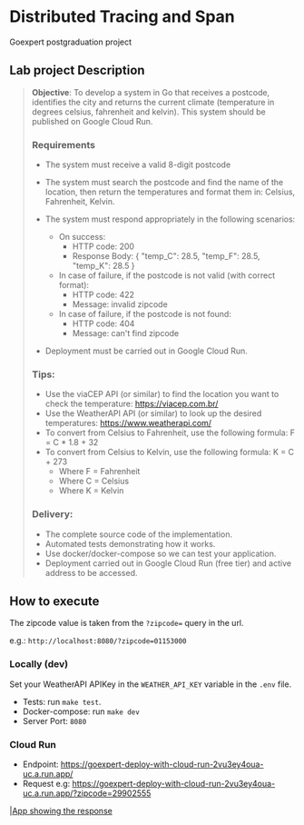 # Distributed Tracing and Span

Goexpert postgraduation project

## Lab project Description

> **Objective**: To develop a system in Go that receives a postcode, identifies the city and returns the current climate (temperature in degrees celsius, fahrenheit and kelvin). This system should be published on Google Cloud Run.
>
> ### Requirements
>
> - The system must receive a valid 8-digit postcode
> - The system must search the postcode and find the name of the location, then return the temperatures and format them in: Celsius, Fahrenheit, Kelvin.
> - The system must respond appropriately in the following scenarios:
>
>   - On success:
>     - HTTP code: 200
>     - Response Body: { "temp_C": 28.5, "temp_F": 28.5, "temp_K": 28.5 }
>   - In case of failure, if the postcode is not valid (with correct format):
>     - HTTP code: 422
>     - Message: invalid zipcode
>   - In case of failure, if the postcode is not found:
>     - HTTP code: 404
>     - Message: can't find zipcode
>
> - Deployment must be carried out in Google Cloud Run.
>
> ### Tips:
>
> - Use the viaCEP API (or similar) to find the location you want to check the temperature: https://viacep.com.br/
> - Use the WeatherAPI API (or similar) to look up the desired temperatures: https://www.weatherapi.com/
> - To convert from Celsius to Fahrenheit, use the following formula: F = C \* 1.8 + 32
> - To convert from Celsius to Kelvin, use the following formula: K = C + 273
>   - Where F = Fahrenheit
>   - Where C = Celsius
>   - Where K = Kelvin
>
> ### Delivery:
>
> - The complete source code of the implementation.
> - Automated tests demonstrating how it works.
> - Use docker/docker-compose so we can test your application.
> - Deployment carried out in Google Cloud Run (free tier) and active address to be accessed.

## How to execute

The zipcode value is taken from the `?zipcode=` query in the url.

e.g.: `http://localhost:8080/?zipcode=01153000`

### Locally (dev)

Set your WeatherAPI APIKey in the `WEATHER_API_KEY` variable in the `.env` file.

- Tests: run `make test`.
- Docker-compose: run `make dev`
- Server Port: `8080`

### Cloud Run

- Endpoint: https://goexpert-deploy-with-cloud-run-2vu3ey4oua-uc.a.run.app/
- Request e.g: https://goexpert-deploy-with-cloud-run-2vu3ey4oua-uc.a.run.app/?zipcode=29902555

|[App showing the response](./thumbApp.PNG)
